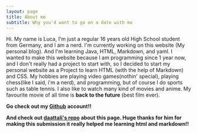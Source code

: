 ```yaml
---
layout: page
title: About me
subtitle: Why you'd want to go on a date with me
---
```


Hi. My name is Luca, I'm just a regular 16 years old High School student from Germany, and I am a nerd. I'm currently working on this website (My personal blog). And I'm learning Java, HTML, Markdown, and yaml. I wanted to make this website because I am programming since 1 year now, and I don't really had a project to start with, so I decided to start my personal website as a Project to learn HTML (with the help of Markdown) and CSS. My hobbies are playing video games(nothin' special), playing chess(like I said, i'm a nerd), and programming, but of course I do sports such as table tennis. I also like to watch many kind of movies and anime. My favourite movie of all time is **back to the future** (best film ever). 

**Go check out my [Github](https://lucaschreiner) account!!** 
 
**And check out [daattali's repo](https://github.com/daattali/beautiful-jekyll/blob/master/) about this page. Huge thanks for him for making this submission it really helped me learning html and markdown!!**
